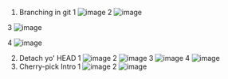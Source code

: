 1)	Branching in git
  1	
    ![image](https://github.com/user-attachments/assets/45bc85c4-3e4f-4246-a31e-ba4102da42fc)
  2	
    ![image](https://github.com/user-attachments/assets/8d441a5e-2e38-4a20-bfa6-f4c6fff82640)


  3
    ![image](https://github.com/user-attachments/assets/062130df-99d1-4026-806b-b866bae507fe)

  4
    ![image](https://github.com/user-attachments/assets/306e42aa-a3cf-4bb3-baea-55ba0089faba)

2) Detach yo' HEAD
  1
    ![image](https://github.com/user-attachments/assets/51298e3b-4f4b-4d78-9528-069c9f3dffee)
  2 
    ![image](https://github.com/user-attachments/assets/bfa46a0c-b4c1-4339-a84f-06bd6d4dbe34)
  3 
    ![image](https://github.com/user-attachments/assets/4ca667e1-c1a3-455b-8866-0b3ffd30129e)
  4
   ![image](https://github.com/user-attachments/assets/960aaf0b-ed15-4118-96e3-028535ca5e8c)
3) Cherry-pick Intro
   1
     ![image](https://github.com/user-attachments/assets/e734ebf0-1a12-4e5d-85ef-0d5bd121d87d)
   2
     ![image](https://github.com/user-attachments/assets/47f92f67-9c7f-4af4-a879-7c707e4ad539)


 
 
    
